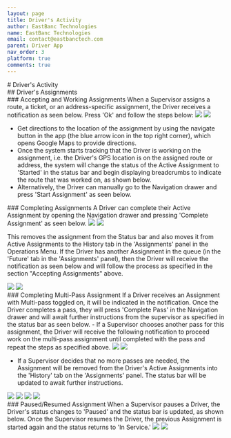 ```yaml
---
layout: page
title: Driver's Activity
author: EastBanc Technologies
name: EastBanc Technologies
email: contact@eastbanctech.com
parent: Driver App
nav_order: 3
platform: true
comments: true
---
```


<section id="Drivers-Activity" markdown="1">
# Driver's Activity

<section id="Assignments" markdown="1">
## Driver's Assignments

<section id="Accepting-and-Working-Assignments" markdown="1">
### Accepting and Working Assignments
When a Supervisor assigns a route, a ticket, or an address-specific assignment, the Driver receives a notification as seen below. Press 'Ok' and follow the steps below:

<img src="images/driver/da-drivers-activity/accepting-assignments-ios.png" class="ios width-sm" data-lightbox="1" />
<img src="images/driver/da-drivers-activity/accepting-assignments-android.png" class="android width-sm" data-lightbox="2" />

- Get directions to the location of the assignment by using the navigate button in the app (the blue arrow icon in the top right corner), which opens Google Maps to provide directions. 
- Once the system starts tracking that the Driver is working on the assignment, i.e. the Driver's GPS location is on the assigned route or address, the system will change the status of the Active Assignment to 'Started' in the status bar and begin displaying breadcrumbs to indicate the route that was worked on, as shown below. 
- Alternatively, the Driver can manually go to the Navigation drawer and press 'Start Assignment' as seen below. 
</section>

<section id="Completing-Assignments" markdown="1">
### Completing Assignments
A Driver can complete their Active Assignment by opening the Navigation drawer and pressing 'Complete Assignment' as seen below.

<img src="images/driver/da-drivers-activity/completing-assignment-ios.png" class="ios width-sm" data-lightbox="3" />
<img src="images/driver/da-drivers-activity/completing-assignment-android.png" class="android width-sm" data-lightbox="4" />

This removes the assignment from the Status bar and also moves it from Active Assignments to the History tab in the 'Assignments' panel in the Operations Menu. If the Driver has another Assignment in the queue (in the 'Future' tab in the 'Assignments' panel), then the Driver will receive the notification as seen below and will follow the process as specified in the section "Accepting Assignments" above.

<img src="images/driver/da-drivers-activity/completing-assignment1-ios.png" class="ios width-sm" data-lightbox="5" />
<img src="images/driver/da-drivers-activity/completing-assignment1-android.png" class="android width-sm" data-lightbox="6" />
</section>

<section id="Completing-Multi-Pass-Assignment" markdown="1">
### Completing Multi-Pass Assignment
If a Driver receives an Assignment with Multi-pass toggled on, it will be indicated in the notification. Once the Driver completes a pass, they will press 'Complete Pass' in the Navigation drawer and will await further instructions from the supervisor as specified in the status bar as seen below. 
  - If a Supervisor chooses another pass for this assignment, the Driver will receive the following notification to proceed work on the multi-pass assignment until completed with the pass and repeat the steps as specified above.

<img src="images/driver/da-drivers-activity/completing-multi-pass-ios.png" class="ios width-sm" data-lightbox="7" />
<img src="images/driver/da-drivers-activity/completing-multi-pass-android.png" class="android width-sm" data-lightbox="8" />

  - If a Supervisor decides that no more passes are needed, the Assignment will be removed from the Driver's Active Assignments into the 'History' tab on the 'Assignments' panel. The status bar will be updated to await further instructions. 

<img src="images/driver/da-drivers-activity/completing-multi-pass1-ios.png" class="ios width-sm" data-lightbox="9-group" />
<img src="images/driver/da-drivers-activity/completing-multi-pass1-android.png" class="android width-sm" data-lightbox="10-group" />
<img src="images/driver/da-drivers-activity/completing-multi-pass2-ios.png" class="ios width-sm" data-lightbox="9-group" />
<img src="images/driver/da-drivers-activity/completing-multi-pass2-android.png" class="android width-sm" data-lightbox="10-group" />
</section>


<section id="PausedResumed-Assignment" markdown="1">
### Paused/Resumed Assignment
When a Supervisor pauses a Driver, the Driver's status changes to 'Paused' and the status bar is updated, as shown below. Once the Supervisor resumes the Driver, the previous Assignment is started again and the status returns to 'In Service.'

<img src="images/driver/da-drivers-activity/paused-resumed-assignment-ios.png" class="ios width-sm" data-lightbox="11" />
<img src="images/driver/da-drivers-activity/paused-resumed-assignment-android.png" class="android width-sm" data-lightbox="12" />

</section>
</section>
</section>
